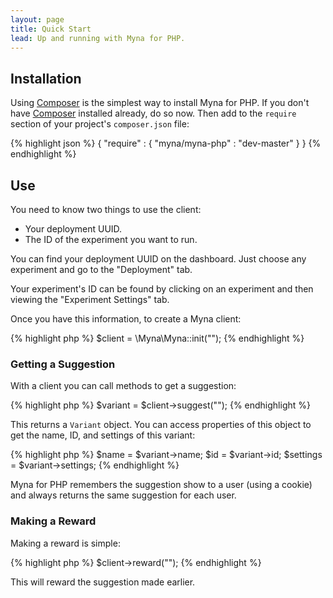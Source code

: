 ```yaml
---
layout: page
title: Quick Start
lead: Up and running with Myna for PHP.
---
```


## Installation

Using [Composer](http://getcomposer.org/) is the simplest way to install Myna for PHP. If you don't have [Composer](http://getcomposer.org/) installed already, do so now. Then add to the `require` section of your project's `composer.json` file:

{% highlight json %}
{
  "require" : { "myna/myna-php" : "dev-master" }
}
{% endhighlight %}


## Use

You need to know two things to use the client:

- Your deployment UUID.
- The ID of the experiment you want to run.

You can find your deployment UUID on the dashboard. Just choose any experiment and go to the "Deployment" tab.

Your experiment's ID can be found by clicking on an experiment and then viewing the "Experiment Settings" tab.

Once you have this information, to create a Myna client:

{% highlight php %}
$client = \Myna\Myna::init("<deployment UUID>");
{% endhighlight %}


### Getting a Suggestion

With a client you can call methods to get a suggestion:

{% highlight php %}
$variant = $client->suggest("<experiment ID>");
{% endhighlight %}

This returns a `Variant` object. You can access properties of this object to get the name, ID, and settings of this variant:

{% highlight php %}
$name = $variant->name;
$id = $variant->id;
$settings = $variant->settings;
{% endhighlight %}

Myna for PHP remembers the suggestion show to a user (using a cookie) and always returns the same suggestion for each user.

### Making a Reward

Making a reward is simple:

{% highlight php %}
$client->reward("<experiment ID>");
{% endhighlight %}

This will reward the suggestion made earlier.

